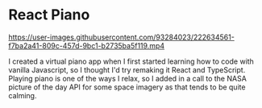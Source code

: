 # React Piano

https://user-images.githubusercontent.com/93284023/222634561-f7ba2a41-809c-457d-9bc1-b2735ba5f119.mp4


I created a virtual piano app when I first started learning how to code with vanilla Javascript, so I thought I'd try remaking it React and TypeScript. Playing piano is one of the ways I relax, so I added in a call to the NASA picture of the day API for some space imagery as that tends to be quite calming. 
